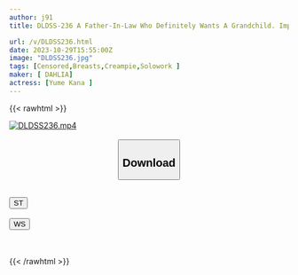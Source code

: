 ```yaml
---
author: j91
title: DLDSS-236 A Father-In-Law Who Definitely Wants A Grandchild. Impregnates His Beautiful Wife And Cums Inside Her. Jun Mizukawa

url: /v/DLDSS236.html
date: 2023-10-29T15:55:00Z
image: "DLDSS236.jpg"
tags: [Censored,Breasts,Creampie,Solowork ]
maker: [ DAHLIA]
actress: [Yume Kana ]
---
```



{{< rawhtml >}}

<div class="video" data-videoid="WZGP3db6OBIbdzO">
    <a href="javascript:;">
        <img src="https://my.j91.asia/v/DLDSS236.jpg" width="WIDTH" height="HEIGHT" alt="DLDSS236.mp4" loading="lazy">
    </a>
</div>

<script type="text/javascript" src="https://j91.asia/asset/on-demand-st.js"></script>

<br>
  <link rel="stylesheet" href="https://j91.asia/asset/bs5.css">
  
  <center>
  <button class="btn btn-primary" type="button" data-bs-toggle="collapse" data-bs-target=".multi-collapse" aria-expanded="false" aria-controls="multiCollapseExample1 multiCollapseExample2"><h2>Download</h2></button></center>
</p>
<div class="row">
  <div class="col">
    <div class="collapse multi-collapse" id="multiCollapseExample1">
      <div class="card card-body">
	      	      <br>
<div class="buttons">  
<a href="https://streamtape.to/v/WZGP3db6OBIbdzO"><button class="btn-hover color-3"><i class="fa fa-download"></i> ST</button></a></div>
    </div>
  </div>
</div>
  <div class="col">
    <div class="collapse multi-collapse" id="multiCollapseExample2">
      <div class="card card-body">
	      <br>
<div class="buttons">
    <a href="https://wolfstream.tv/t6h6mfyg65yg"><button class="btn-hover color-9"><i class="fa fa-download"></i> WS</button></a></div>
<br><br>
      </div>
    </div>
  </div>
</div>

{{< /rawhtml >}}